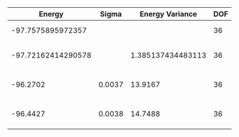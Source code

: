 | Energy             | Sigma  | Energy Variance   | DOF | Einf | Method                       | Reference |
|--------------------|--------|-------------------|-----|------|------------------------------|-----------|
| -97.7575895972357  |        |                   | 36  | 0    | Exact diagonalization        | [code](https://github.com/varbench/methods/blob/main/scripts/Heisenberg/square_36_P/ed_lattice_symmetries.sh) |
| -97.72162414290578 |        | 1.385137434483113 | 36  | 0    | DMRG (bond dimension = 2048) | [code](https://github.com/varbench/methods/blob/main/scripts/Heisenberg/square_36_P/dmrg.sh) |
| -96.2702           | 0.0037 | 13.9167           | 36  | 0    | RBM (alpha = 1)              | TODO: own code (RBM) |
| -96.4427           | 0.0038 | 14.7488           | 36  | 0    | Jastrow baseline             | TODO: own code (Jastrow) |
